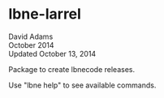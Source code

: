 # lbne-larrel
 
David Adams  
October 2014  
Updated October 13, 2014

Package to create lbnecode releases.

Use "lbne help" to see available commands.

